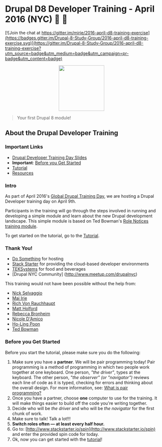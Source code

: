 # Drupal D8 Developer Training - April 2016 (NYC) :tada: :rocket:

[![Join the chat at https://gitter.im/mirie/2016-april-d8-training-exercise](https://badges.gitter.im/Drupal-8-Study-Group/2016-april-d8-training-exercise.svg)](https://gitter.im/Drupal-8-Study-Group/2016-april-d8-training-exercise?utm_source=badge&utm_medium=badge&utm_campaign=pr-badge&utm_content=badge)

<p align="center">
  <img src="https://www.drupal.org/files/drupal%208%20logo%20Stacked%20CMYK%20300.png" height="150px"/>
</p>

> Your first Drupal 8 module!

## About the Drupal Developer Training

### Important Links
- [Drupal Developer Training Day Slides](http://drupal-8-study-group.github.io/2016-april-drupal8-training-day-deck/#/)
- **Important**: [Before you Get Started](#before-you-get-started)
- [Tutorial](./tutorial.md)
- [Resources](./resources.md)

### Intro
As part of April 2016's [Global Drupal Training Day](https://www.drupal.org/global-training-days/2016#april), we are hosting a Drupal Developer training day on April 9th.

Participants in the training will go through the steps involved in running and developing a simple module and learn about the new Drupal development landscape. This simple module is based on Ted Bowman's [Role Notices training module](https://www.drupal.org/project/role_notices).

To get started on the tutorial, go to the [Tutorial](./tutorial.md).


### Thank You! 

- [Do Something](https://www.dosomething.org/us) for hosting
- [Stack Starter](http://www.stackstarter.io/) for providing the cloud-based developer environments
- [TEKSystems](https://www.teksystems.com/) for food and beverages
- [Drupal NYC Community] (http://www.meetup.com/drupalnyc)

This training would not have been possible without the help from:

- [Nick Selvaggio](https://www.drupal.org/u/nickgs)
- [Mai Irie](https://www.drupal.org/u/mirie)
- [Rich Von Rauchhaupt](https://www.drupal.org/u/sbubaron)
- [Matt Holford](https://www.drupal.org/u/mshmsh5000)
- [Rebecca Bronheim](https://www.linkedin.com/in/rebecca-bronheim-00032664)
- [Nicole D'Amico](https://www.linkedin.com/in/nicoledanielledamico)
- [Ho-Ling Poon](https://www.drupal.org/u/holingpoon)
- [Ted Bowman](https://www.drupal.org/u/tedbow)

### Before you Get Started

Before you start the tutorial, please make sure you do the following:

1. Make sure you have a **partner**. We will be pair programming today! Pair programming is a method of programming in which two people work together at one keyboard. One person, *"the driver"*, types at the keyboard. The other person, *"the observer" (or "navigator")* reviews each line of code as it is typed, checking for errors and thinking about the overall design. For more information, see: [What is pair programming?](http://www.wikihow.com/Pair-Program)
2. Once you have a partner, choose **one** computer to use for the training. It will make things easier to build off the code you're writing together.
3. Decide who will be *the driver* and who will be *the navigator* for the first chunk of work.
3. Make sure to talk! Talk a lot!!!
4. **Switch roles often — at least every half hour.**
5. Go to: [http://www.stackstarter.io/spin](http://www.stackstarter.io/spin) and enter the provided spin code for today.
6. Ok, now you can get started with the [tutorial](./tutorial.md)!
